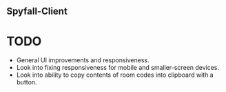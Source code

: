 ## Spyfall-Client
# TODO
- General UI improvements and responsiveness.
- Look into fixing responsiveness for mobile and smaller-screen devices.
- Look into ability to copy contents of room codes into clipboard with a button.
